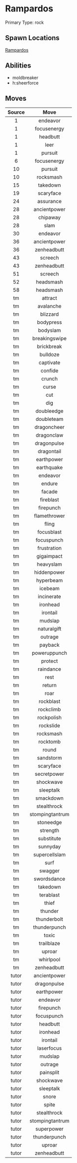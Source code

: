 # Rampardos  
Primary Type: rock  
  
## Spawn Locations  
[Rampardos](/data/spawn_presets/rampardos.md)  
  
## Abilities  
  * moldbreaker
  * h:sheerforce
  
  
## Moves  
  
| Source | Move |  
|:---:|:---:|  
| 1 | endeavor |  
| 1 | focusenergy |  
| 1 | headbutt |  
| 1 | leer |  
| 1 | pursuit |  
| 6 | focusenergy |  
| 10 | pursuit |  
| 10 | rocksmash |  
| 15 | takedown |  
| 19 | scaryface |  
| 24 | assurance |  
| 28 | ancientpower |  
| 28 | chipaway |  
| 28 | slam |  
| 30 | endeavor |  
| 36 | ancientpower |  
| 36 | zenheadbutt |  
| 43 | screech |  
| 43 | zenheadbutt |  
| 51 | screech |  
| 52 | headsmash |  
| 58 | headsmash |  
| tm | attract |  
| tm | avalanche |  
| tm | blizzard |  
| tm | bodypress |  
| tm | bodyslam |  
| tm | breakingswipe |  
| tm | brickbreak |  
| tm | bulldoze |  
| tm | captivate |  
| tm | confide |  
| tm | crunch |  
| tm | curse |  
| tm | cut |  
| tm | dig |  
| tm | doubleedge |  
| tm | doubleteam |  
| tm | dragoncheer |  
| tm | dragonclaw |  
| tm | dragonpulse |  
| tm | dragontail |  
| tm | earthpower |  
| tm | earthquake |  
| tm | endeavor |  
| tm | endure |  
| tm | facade |  
| tm | fireblast |  
| tm | firepunch |  
| tm | flamethrower |  
| tm | fling |  
| tm | focusblast |  
| tm | focuspunch |  
| tm | frustration |  
| tm | gigaimpact |  
| tm | heavyslam |  
| tm | hiddenpower |  
| tm | hyperbeam |  
| tm | icebeam |  
| tm | incinerate |  
| tm | ironhead |  
| tm | irontail |  
| tm | mudslap |  
| tm | naturalgift |  
| tm | outrage |  
| tm | payback |  
| tm | poweruppunch |  
| tm | protect |  
| tm | raindance |  
| tm | rest |  
| tm | return |  
| tm | roar |  
| tm | rockblast |  
| tm | rockclimb |  
| tm | rockpolish |  
| tm | rockslide |  
| tm | rocksmash |  
| tm | rocktomb |  
| tm | round |  
| tm | sandstorm |  
| tm | scaryface |  
| tm | secretpower |  
| tm | shockwave |  
| tm | sleeptalk |  
| tm | smackdown |  
| tm | stealthrock |  
| tm | stompingtantrum |  
| tm | stoneedge |  
| tm | strength |  
| tm | substitute |  
| tm | sunnyday |  
| tm | supercellslam |  
| tm | surf |  
| tm | swagger |  
| tm | swordsdance |  
| tm | takedown |  
| tm | terablast |  
| tm | thief |  
| tm | thunder |  
| tm | thunderbolt |  
| tm | thunderpunch |  
| tm | toxic |  
| tm | trailblaze |  
| tm | uproar |  
| tm | whirlpool |  
| tm | zenheadbutt |  
| tutor | ancientpower |  
| tutor | dragonpulse |  
| tutor | earthpower |  
| tutor | endeavor |  
| tutor | firepunch |  
| tutor | focuspunch |  
| tutor | headbutt |  
| tutor | ironhead |  
| tutor | irontail |  
| tutor | laserfocus |  
| tutor | mudslap |  
| tutor | outrage |  
| tutor | painsplit |  
| tutor | shockwave |  
| tutor | sleeptalk |  
| tutor | snore |  
| tutor | spite |  
| tutor | stealthrock |  
| tutor | stompingtantrum |  
| tutor | superpower |  
| tutor | thunderpunch |  
| tutor | uproar |  
| tutor | zenheadbutt |  
  
